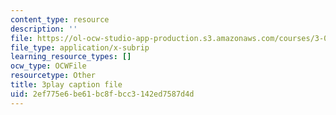```yaml
---
content_type: resource
description: ''
file: https://ol-ocw-studio-app-production.s3.amazonaws.com/courses/3-091-introduction-to-solid-state-chemistry-fall-2018/2ef775e6be61bc8fbcc3142ed7587d4d_SkT7VIul_8A.srt
file_type: application/x-subrip
learning_resource_types: []
ocw_type: OCWFile
resourcetype: Other
title: 3play caption file
uid: 2ef775e6-be61-bc8f-bcc3-142ed7587d4d
---
```

